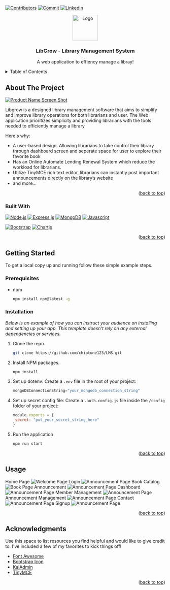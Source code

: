 <!-- Improved compatibility of back to top link: See: https://github.com/othneildrew/Best-README-Template/pull/73 -->
<a id="readme-top"></a>

<!-- PROJECT SHIELDS -->
[![Contributors][contributors-shield]][contributors-url]
[![Commit][commit-shield]][commit-url]
[![LinkedIn][linkedin-shield]][linkedin-url]

<!-- PROJECT LOGO -->
<div align="center">
  <a href="https://github.com/chiptune123/LMS">
    <img src="https://i.imgur.com/neTJ38e.png" alt="Logo" width="80" height="80">
  </a>

  <h3 align="center">LibGrow - Library Management System</h3>

  <p align="center">
    A web application to effiency manage a libray!
  </p>
</div>

<!-- TABLE OF CONTENTS -->
<details>
  <summary>Table of Contents</summary>
  <ol>
    <li>
      <a href="#about-the-project">About The Project</a>
      <ul>
        <li><a href="#built-with">Built With</a></li>
      </ul>
    </li>
    <li>
      <a href="#getting-started">Getting Started</a>
      <ul>
        <li><a href="#prerequisites">Prerequisites</a></li>
        <li><a href="#installation">Installation</a></li>
      </ul>
    </li>
    <li><a href="#usage">Usage</a></li>
  </ol>
</details>

<!-- ABOUT THE PROJECT -->
## About The Project

[![Product Name Screen Shot][product-screenshot]](https://example.com)

Libgrow is a designed library management software that aims to simplify and improve library operations for both librarians and user. The Web application prioritizes simplicity and providing librarians with the tools needed to efficiently manage a library

Here's why:
* A user-based design. Allowing librarians to take control their library through dashboard screen and seperate space for user to explore their favorite book
* Has an Online Automate Lending Renewal System which reduce the workload for librarians.
* Utilize TinyMCE rich text editor, librarians can instantly post important announcements directly on the library’s website
* and more...

<p align="right">(<a href="#readme-top">back to top</a>)</p>

### Built With

[![Node.js][Nodejs.org]][Nodejs-url] 
[![Express.js][expressjs.com]][Expressjs-url] 
[![MongoDB][MongoDB.com]][MongoDB-url] [![Javascript][Developer.mozilla.org/javascript]][Javascript-url]

[![Bootstrap][Bootstrap.com]][Bootstrap-url] [![Chartjs][Chartjs.org]][Chartjs-url]
<p align="right">(<a href="#readme-top">back to top</a>)</p>



<!-- GETTING STARTED -->
## Getting Started

To get a local copy up and running follow these simple example steps.

### Prerequisites

* npm
  ```sh
  npm install npm@latest -g
  ```

### Installation

_Below is an example of how you can instruct your audience on installing and setting up your app. This template doesn't rely on any external dependencies or services._

1. Clone the repo.
   ```sh
   git clone https://github.com/chiptune123/LMS.git
   ```
3. Install NPM packages.
   ```sh
   npm install
   ```
4. Set up dotenv: Create a `.env` file in the root of your project: 
   ```js
   mongoDBConnectionString="your_mongodb_connection_string"
   ```
4. Set up secret config file: Create a `.auth.config.js` file inside the `/config` folder of your project: 
   ```js
   module.exports = {
    secret: "put_your_secret_string_here"
   }
   ```
5. Run the application
   ```js
   npm run start
   ```

<p align="right">(<a href="#readme-top">back to top</a>)</p>

<!-- USAGE EXAMPLES -->
## Usage

Home Page
<img src="/public/screenshot/home-page.png" alt="Welcome Page">
Login
<img src="/public/screenshot/login-page.png" alt="Announcement Page">
Book Catalog
<img src="/public/screenshot/book-page.png" alt="Book Page"> 
Announcement
<img src="/public/screenshot/announcement-page.png" alt="Announcement Page">
Dashboard
<img src="/public/screenshot/dashboard-page.png" alt="Announcement Page">
Member Management
<img src="/public/screenshot/member-management.png" alt="Announcement Page">
Announcement Management
<img src="/public/screenshot/announcement-management-page.png" alt="Announcement Page">
Contact 
<img src="/public/screenshot/contact-page.png" alt="Announcement Page">
Signup
<img src="/public/screenshot/signup-page.png" alt="Announcement Page">

<p align="right">(<a href="#readme-top">back to top</a>)</p>

<!-- ACKNOWLEDGMENTS -->
## Acknowledgments

Use this space to list resources you find helpful and would like to give credit to. I've included a few of my favorites to kick things off!

* [Font Awesome](https://fontawesome.com)
* [Bootstrap Icon](https://icons.getbootstrap.com/)
* [KaiAdmin](https://www.themekita.com/)
* [TinyMCE](https://www.tiny.cloud/)

<p align="right">(<a href="#readme-top">back to top</a>)</p>

<!-- MARKDOWN LINKS & IMAGES -->
<!-- https://www.markdownguide.org/basic-syntax/#reference-style-links -->
[contributors-shield]: https://img.shields.io/github/contributors/chiptune123/LMS?style=for-the-badge
[contributors-url]: https://github.com/chiptune123/LMS/graphs/contributors
[commit-shield]: https://img.shields.io/github/commit-activity/t/chiptune123/LMS?style=for-the-badge
[commit-url]: https://github.com/chiptune123/LMS/graphs/commit-activity
[linkedin-shield]: https://img.shields.io/badge/-LinkedIn-black.svg?style=for-the-badge&logo=linkedin&colorB=555
[linkedin-url]: https://linkedin.com/in/tienphatpham
[product-screenshot]: https://i.imgur.com/oom18tp.png
[Bootstrap.com]: https://img.shields.io/badge/Bootstrap-563D7C?style=for-the-badge&logo=bootstrap&logoColor=white
[Bootstrap-url]: https://getbootstrap.com
[Nodejs.org]: https://img.shields.io/badge/Node.js-black?style=for-the-badge&logo=node.js
[Nodejs-url]: https://nodejs.org/
[Developer.mozilla.org/javascript]: https://img.shields.io/badge/JavaScript-F7DF1E?style=for-the-badge&logo=javascript&logoColor=black
[Javascript-url]: https://developer.mozilla.org/JavaScript
[expressjs.com]: https://img.shields.io/badge/Express-black?style=for-the-badge&logo=express
[Expressjs-url]: https://expressjs.com/
[Chartjs.org]: https://img.shields.io/badge/Chart.js-FF6384?style=for-the-badge&logo=chartdotjs&logoColor=white
[Chartjs-url]: https://www.chartjs.org/
[JQuery.com]: https://img.shields.io/badge/jQuery-0769AD?style=for-the-badge&logo=jquery&logoColor=white
[JQuery-url]: https://jquery.com 
[MongoDB.com]: https://img.shields.io/badge/-MongoDB-13aa52?style=for-the-badge&logo=mongodb&logoColor=white
[MongoDB-url]: https://www.mongodb.com/